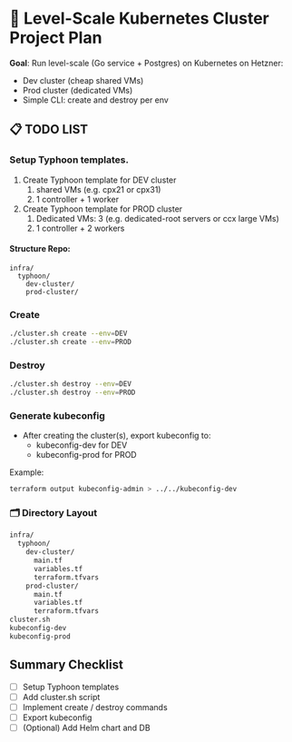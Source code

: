 # 🚀 Level-Scale Kubernetes Cluster Project Plan

**Goal**: Run level-scale (Go service + Postgres) on Kubernetes on Hetzner:

- Dev cluster (cheap shared VMs)
- Prod cluster (dedicated VMs)
- Simple CLI: create and destroy per env

## 📋 TODO LIST

### Setup Typhoon templates. 
1. Create Typhoon template for DEV cluster
   1. shared VMs (e.g. cpx21 or cpx31)
   2. 1 controller + 1 worker 
2. Create Typhoon template for PROD cluster 
   1. Dedicated VMs: 3 (e.g. dedicated-root servers or ccx large VMs)
   2. 1 controller + 2 workers

#### Structure Repo:
```shell
infra/
  typhoon/
    dev-cluster/
    prod-cluster/
```

### Create

```bash
./cluster.sh create --env=DEV
./cluster.sh create --env=PROD
```

### Destroy

```bash
./cluster.sh destroy --env=DEV
./cluster.sh destroy --env=PROD
```

### Generate kubeconfig

- After creating the cluster(s), export kubeconfig to:
  - kubeconfig-dev for DEV 
  - kubeconfig-prod for PROD

Example:
```bash
terraform output kubeconfig-admin > ../../kubeconfig-dev
```

### 🗂️ Directory Layout

```bash
infra/
  typhoon/
    dev-cluster/
      main.tf
      variables.tf
      terraform.tfvars
    prod-cluster/
      main.tf
      variables.tf
      terraform.tfvars
cluster.sh
kubeconfig-dev
kubeconfig-prod
```

##  Summary Checklist
- [ ] Setup Typhoon templates
- [ ] Add cluster.sh script
- [ ] Implement create / destroy commands
- [ ] Export kubeconfig
- [ ] (Optional) Add Helm chart and DB
